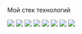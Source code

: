 Мой стек технологий


<img src="https://img.shields.io/badge/Python-red?style=for-the-badge&logo=Python&logoColor=white"/> <img src="https://img.shields.io/badge/HTML-orange?style=for-the-badge&logo=HTML5&logoColor=white"/> <img src="https://img.shields.io/badge/CSS-blue?style=for-the-badge&logo=CSS3&logoColor=white"/> <img src="https://img.shields.io/badge/JAVASCRIPT-F0DB4F?style=for-the-badge&logo=JavaScript&logoColor=white"/> <img src="https://img.shields.io/badge/Markdown-blue?style=for-the-badge&logo=Markdown&logoColor=white"/> <img src="https://img.shields.io/badge/GitHub-000000?style=for-the-badge&logo=GitHub&logoColor=white"/> <img src="https://img.shields.io/badge/PHP-AEB2D5?style=for-the-badge&logo=PHP&logoColor=white"/> <img src="https://img.shields.io/badge/Photoshop-darkblue?style=for-the-badge&logo=Adobe Photoshop&logoColor=white"/>
